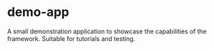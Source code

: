 # demo-app

A small demonstration application to showcase the capabilities of the
framework.  Suitable for tutorials and testing.
